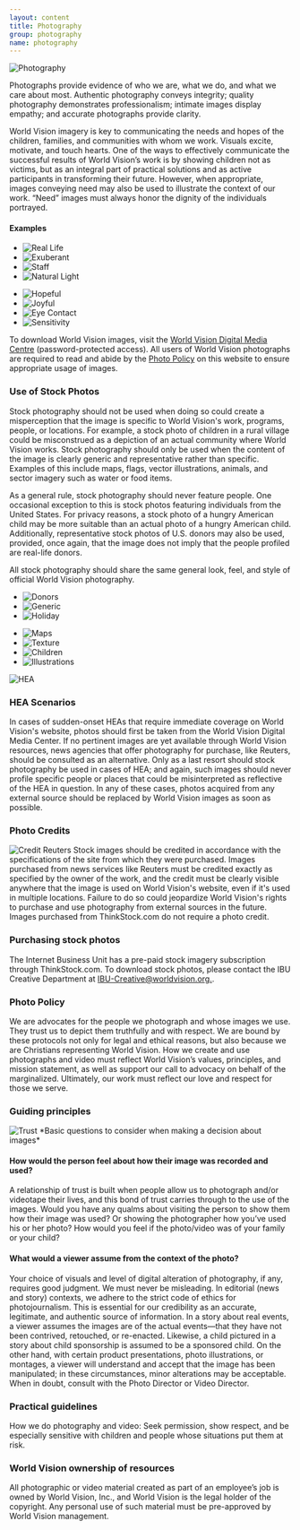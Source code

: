 ```yaml
---
layout: content
title: Photography
group: photography
name: photography
---
```

<img src="{{ site.baseurl }}/assets/img/wvus/photography.png" alt="Photography" class="pull-right">

Photographs provide evidence of who we are, what we do, and what we care about most. Authentic photography conveys integrity; quality photography demonstrates professionalism; intimate images display empathy; and accurate photographs provide clarity.

World Vision imagery is key to communicating the needs and hopes of the children, families, and communities with whom we work. Visuals excite, motivate, and touch hearts. One of the ways to effectively communicate the successful results of World Vision’s work is by showing children not as victims, but as an integral part of practical solutions and as active participants in transforming their future. However, when appropriate, images conveying need may also be used to illustrate the context of our work. “Need” images must always honor the dignity of the individuals portrayed.




<div class="row-fluid clearfix" id="photo-examples">
 <h4>Examples</h4>
  <ul class="thumbnails">
    <li class="span3">
      <img src="{{ site.baseurl }}/assets/img/wvus/photography-reallife.png" alt="Real Life">
    </li>
    <li class="span3">
      <img src="{{ site.baseurl }}/assets/img/wvus/photography-exuberant.png" alt="Exuberant">
    </li>
    <li class="span3">
      <img src="{{ site.baseurl }}/assets/img/wvus/photography-staff.png" alt="Staff">
    </li>
    <li class="span3">
      <img src="{{ site.baseurl }}/assets/img/wvus/photography-natural.png" alt="Natural Light">
    </li>
  </ul>
</div>
<div class="row-fluid">
  <ul class="thumbnails">
    <li class="span3">
      <img src="{{ site.baseurl }}/assets/img/wvus/photography-hopeful2.png" alt="Hopeful">
    </li>
    <li class="span3">
      <img src="{{ site.baseurl }}/assets/img/wvus/photography-joyful2.png" alt="Joyful">
    </li>
    <li class="span3">
      <img src="{{ site.baseurl }}/assets/img/wvus/photography-eyecontact.png" alt="Eye Contact">
    </li>
    <li class="span3">
      <img src="{{ site.baseurl }}/assets/img/wvus/photography-sensitivity.png" alt="Sensitivity">
    </li>
  </ul>
</div>

To download World Vision images, visit the [World Vision Digital Media Centre](http://dmc.merlinone.net/) (password-protected access). All users of World Vision photographs are required to read and abide by the [Photo Policy](http://worldvisionbrand.org/visuals/photography/photo-policy/) on this website to ensure appropriate usage of images.

### Use of Stock Photos

Stock photography should not be used when doing so could create a misperception that the image is specific to World Vision's work, programs, people, or locations. For example, a stock photo of children in a rural village could be misconstrued as a depiction of an actual community where World Vision works. Stock photography should only be used when the content of the image is clearly generic and representative rather than specific. Examples of this include maps, flags, vector illustrations, animals, and sector imagery such as water or food items.

As a general rule, stock photography should never feature people. One occasional exception to this is stock photos featuring individuals from the United States. For privacy reasons, a stock photo of a hungry American child may be more suitable than an actual photo of a hungry American child. Additionally, representative stock photos of U.S. donors may also be used, provided, once again, that the image does not imply that the people profiled are real-life donors.

All stock photography should share the same general look, feel, and style of official World Vision photography.

<div class="row-fluid" id="stock-photos">
  <ul class="thumbnails">
    <li class="span4">
      <img src="{{ site.baseurl }}/assets/img/wvus/stock_photos/donors.png" alt="Donors">
    </li>
    <li class="span4">
      <img src="{{ site.baseurl }}/assets/img/wvus/stock_photos/generic.png" alt="Generic">
    </li>
    <li class="span4">
      <img src="{{ site.baseurl }}/assets/img/wvus/stock_photos/holiday-imagery.png" alt="Holiday">
    </li>

  </ul>
</div>
<div class="row-fluid">
  <ul class="thumbnails">
      <li class="span3">
      <img src="{{ site.baseurl }}/assets/img/wvus/stock_photos/maps.png" alt="Maps">
    </li>
    <li class="span3">
      <img src="{{ site.baseurl }}/assets/img/wvus/stock_photos/textures-backgrounds.png" alt="Texture">
    </li>
    <li class="span3">
      <img src="{{ site.baseurl }}/assets/img/wvus/stock_photos/us-children.png" alt="Children">
    </li>
    <li class="span3">
      <img src="{{ site.baseurl }}/assets/img/wvus/stock_photos/vector-illustrations.png" alt="Illustrations">
    </li>
  </ul>
</div>


<img src="{{ site.baseurl }}/assets/img/wvus/photography-HEA.png" alt="HEA" class="pull-right">

### HEA Scenarios

In cases of sudden-onset HEAs that require immediate coverage on World Vision's website, photos should first be taken from the World Vision Digital Media Center. If no pertinent images are yet available through World Vision resources, news agencies that offer photography for purchase, like Reuters, should be consulted as an alternative. Only as a last resort should stock photography be used in cases of HEA; and again, such images should never profile specific people or places that could be misinterpreted as reflective of the HEA in question. In any of these cases, photos acquired from any external source should be replaced by World Vision images as soon as possible.



### Photo Credits

<img src="{{ site.baseurl }}/assets/img/wvus/photography-credit-reuters.png" alt="Credit Reuters" class="pull-left">
Stock images should be credited in accordance with the specifications of the site from which they were purchased. Images purchased from news services like Reuters must be credited exactly as specified by the owner of the work, and the credit must be clearly visible anywhere that the image is used on World Vision's website, even if it's used in multiple locations. Failure to do so could jeopardize World Vision's rights to purchase and use photography from external sources in the future. Images purchased from ThinkStock.com do not require a photo credit.

### Purchasing stock photos
The Internet Business Unit has a pre-paid stock imagery subscription through ThinkStock.com. To download stock photos, please contact the IBU Creative Department at [IBU-Creative@worldvision.org.](mailto:ibu-creative@worldvision.org).

<h3 style="clear: both;">Photo Policy</h3>

We are advocates for the people we photograph and whose images we use. They trust us to depict them truthfully and with respect. We are bound by these protocols not only for legal and ethical reasons, but also because we are Christians representing World Vision. How we create and use photographs and video must reflect World Vision’s values, principles, and mission statement, as well as support our call to advocacy on behalf of the marginalized. Ultimately, our work must reflect our love and respect for those we serve.


### Guiding principles
<img src="{{ site.baseurl }}/assets/img/wvus/photography-trust.png" alt="Trust" class="pull-right">
*Basic questions to consider when making a decision about images*

<div class="indent">
  <h4>How would the person feel about how their image was recorded and used?</h4>
  <p>A relationship of trust is built when people allow us to photograph and/or videotape their lives, and this bond of trust carries through to the use of the images. Would you have any qualms about visiting the person to show them how their image was used? Or showing the photographer how you’ve used his or her photo? How would you feel if the photo/video was of your family or your child?</p>
  <h4>What would a viewer assume from the context of the photo?</h4>
  <p>
    Your choice of visuals and level of digital alteration of photography, if any, requires good judgment. We must never be misleading. In editorial (news and story) contexts, we adhere to the strict code of ethics for photojournalism. This is essential for our credibility as an accurate, legitimate, and authentic source of information. In a story about real events, a viewer assumes the images are of the actual events—that they have not been contrived, retouched, or re-enacted. Likewise, a child pictured in a story about child sponsorship is assumed to be a sponsored child. On the other hand, with certain product presentations, photo illustrations, or montages, a viewer will understand and accept that the image has been manipulated; in these circumstances, minor alterations may be acceptable. When in doubt, consult with the Photo Director or Video Director.
  </p>
</div>

### Practical guidelines
How we do photography and video: Seek permission, show respect, and be especially sensitive with children and people whose situations put them at risk.

### World Vision ownership of resources
All photographic or video material created as part of an employee’s job is owned by World Vision, Inc., and World Vision is the legal holder of the copyright. Any personal use of such material must be pre-approved by World Vision management.
